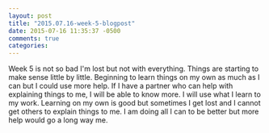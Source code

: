 ```yaml
---
layout: post
title: "2015.07.16-week-5-blogpost"
date: 2015-07-16 11:35:37 -0500
comments: true
categories: 
---
```

Week 5 is not so bad I'm lost but not with everything.
Things are starting to make sense little by little.
Beginning to learn things on my own as much as I can
but I could use more help.
If I have a partner who can help with explaining things to me, I  will be able to know more.
I will use what I learn to my work.
Learning on my own is good but sometimes I get lost and I cannot get others to explain things to me.
I am doing all I can to be better but more help would go a long way me.